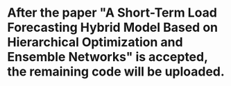 # After the paper "A Short-Term Load Forecasting Hybrid Model Based on Hierarchical Optimization and Ensemble Networks" is accepted, the remaining code will be uploaded.
